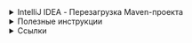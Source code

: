 <details Reload maven><summary>IntelliJ IDEA - Перезагрузка Maven-проекта</summary>

```
1. mvn -U clean install
2. Нажать на всплывающем окне справа 'Maven' и затем нажать 'Круглые стрелки'
3. File -> Prefences -> Build, Execution, Deployment -> Build Tools -> Maven -> Repositories - Choose repoitory - Click Update
```

</details>

<details Полезные инструкции><summary>Полезные инструкции</summary>

* [Google Java Style Guide (Eng)][javaguide_eng]
* [Google Java Style Guide (Rus)][javaguide_rus]
* [Google Java Style Guide (Rus)][javaguide_rus_skillbox]
* [Google Java Style Guide (Rus)][javaguide_rus]

[javaguide_eng]: https://google.github.io/styleguide/javaguide.html
[javaguide_rus]: https://habr.com/ru/post/112042/
[javaguide_rus_skillbox]: https://skillbox.ru/media/base/java_code_style_kak_pravilno_oformlyat_kod_java/

</details>

<details Ссылки><summary>Ссылки</summary>

* [Справочник по Java Collections Framework][habr_237043]
* [Структуры данных в Java. Полезные методы вспомогательных классов][habr_476098]
* [Структуры данных в картинках. HashMap][habr_128017]
* [Структуры данных в картинках. LinkedHashMap][habr_129037]
* [Структуры данных в картинках. ArrayList][habr_128269]
* [Структуры данных в картинках. LinkedList][habr_127864]
* [Шпаргалка Java программиста 1: JPA и Hibernate в вопросах и ответах][habr_265061]
* [Шпаргалка Java программиста 2: Триста пятьдесят самых популярных не мобильных Java opensource проектов на github][habr_266821]
* [Шпаргалка Java программиста 3. Коллекции в Java (стандартные, guava, apache, trove, gs-collections и другие)][habr_256877]
* [Шпаргалка Java программиста 4. Java Stream API][habr_270383]
* [Шпаргалка Java-программиста 5. Двести пятьдесят русскоязычных обучающих видео докладов и лекций о Java][habr_272025]
* [Шпаргалка Java-программиста 6. Список полезных ссылок для Java программиста][habr_280784]
* [Шпаргалка Java программиста 7.1 Типовые задачи: Оптимальный путь преобразования InputStream в строку][habr_278233]
* [Шпаргалка Java программиста 7.2 Типовые задачи: Обход Map'ы, подсчет количества вхождений подстроки][habr_278313]
* [Шпаргалка Java программиста 8. Библиотеки для работы с Json (Gson, Fastjson, LoganSquare, Jackson, JsonPath и другие)][habr_280782]
* [Полезные и неизвестные возможности Java][habr_599603]

[habr_237043]: https://habr.com/ru/post/237043/
[habr_476098]: https://habr.com/ru/company/epam_systems/blog/476098/
[habr_128017]: https://habr.com/ru/post/128017/
[habr_129037]: https://habr.com/ru/post/129037/
[habr_128269]: https://habr.com/ru/post/128269/
[habr_127864]: https://habr.com/ru/post/127864/
[habr_265061]: https://habr.com/ru/post/265061/
[habr_266821]: https://habr.com/ru/post/266821/
[habr_256877]: https://habr.com/ru/company/luxoft/blog/256877/
[habr_270383]: https://habr.com/ru/company/luxoft/blog/270383/
[habr_272025]: https://habr.com/ru/company/luxoft/blog/272025/
[habr_280784]: https://habr.com/ru/company/luxoft/blog/280784/
[habr_278233]: https://habr.com/ru/company/luxoft/blog/278233/
[habr_278313]: https://habr.com/ru/company/luxoft/blog/278313/
[habr_280782]: https://habr.com/ru/company/luxoft/blog/280782/
[habr_599603]: https://habr.com/ru/post/599603/
</details>
